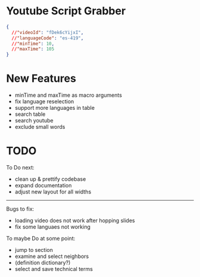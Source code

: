 <!--
author:   Daniel Hoffmann
version:  0.0.1
language: en
narrator: US English Female

script: http://localhost:3000/home/english-lia/base.js
script: http://localhost:3000/home/english-lia/consys.js
script: http://localhost:3000/home/english-lia/grabber.js
script: http://localhost:3000/home/english-lia/grabber-lia-bridge.js
script: http://localhost:3000/home/english-lia/lul.js
link: http://localhost:3000/home/english-lia/lul.css
link: http://localhost:3000/home/english-lia/consys.css

@gr: @grabber({})
@grabber
<script input="hidden" defer>
  startGrabber(@0);
</script>

<div id='grabber-frame'></div>
@end

-->

# Youtube Script Grabber 

```json @grabber
{
  //"videoId": "fDek6cYijxI",
  //"languageCode": "es-419",
  //"minTime": 10,
  //"maxTime": 105
}
```

# New Features
* minTime and maxTime as macro arguments
* fix language reselection
* support more languages in table
* search table
* search youtube
* exclude small words

# TODO

To Do next:
* clean up & prettify codebase
* expand documentation
* adjust new layout for all widths 

------
Bugs to fix:
* loading video does not work after hopping slides
* fix some languaes not working


To maybe Do at some point:
* jump to section
* examine and select neighbors
* (definition dictionary?)
* select and save technical terms




